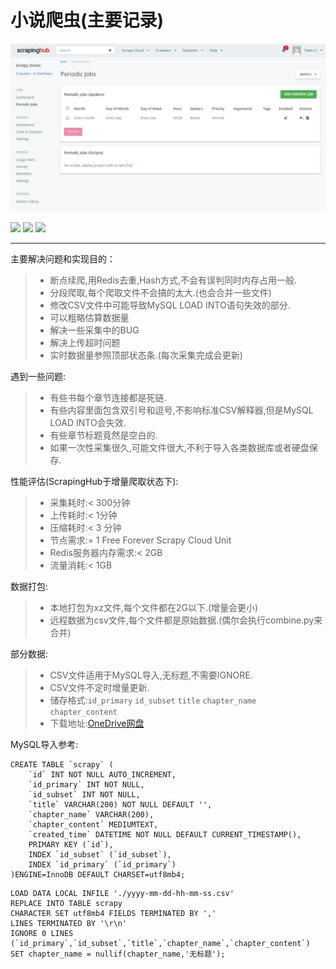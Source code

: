 # 小说爬虫(主要记录)

![](https://raw.githubusercontent.com/nickfox-taterli/scrapy_books/master/Fiction/images/scrapinghub.png)

![](https://img.shields.io/endpoint?url=https://api.jsonbin.io/b/5e44f27ed18e40166177cd58/latest) ![](https://img.shields.io/endpoint?url=https://api.jsonbin.io/b/5e44f278817c5f163f9bb47e/latest) ![](https://img.shields.io/endpoint?url=https://api.jsonbin.io/b/5e44f271d18e40166177cd52/latest)

------

主要解决问题和实现目的：

> * 断点续爬,用Redis去重,Hash方式,不会有误判同时内存占用一般.
> * 分段爬取,每个爬取文件不会搞的太大.(也会合并一些文件)
> * 修改CSV文件中可能导致MySQL LOAD INTO语句失效的部分.
> * 可以粗略估算数据量
> * 解决一些采集中的BUG
> * 解决上传超时问题
> * 实时数据量参照顶部状态条.(每次采集完成会更新)

遇到一些问题:

> * 有些书每个章节连接都是死链.
> * 有些内容里面包含双引号和逗号,不影响标准CSV解释器,但是MySQL LOAD INTO会失效.
> * 有些章节标题竟然是空白的.
> * 如果一次性采集很久,可能文件很大,不利于导入各类数据库或者硬盘保存.

性能评估(ScrapingHub于增量爬取状态下):

> * 采集耗时:< 300分钟
> * 上传耗时:< 1分钟
> * 压缩耗时:< 3 分钟
> * 节点需求:= 1 Free Forever Scrapy Cloud Unit
> * Redis服务器内存需求:< 2GB
> * 流量消耗:< 1GB

数据打包:

> * 本地打包为xz文件,每个文件都在2G以下.(增量会更小)
> * 远程数据为csv文件,每个文件都是原始数据.(偶尔会执行combine.py来合并)

部分数据:

> * CSV文件适用于MySQL导入,无标题,不需要IGNORE.
> * CSV文件不定时增量更新.
> * 储存格式:`id_primary` `id_subset` `title` `chapter_name` `chapter_content`
> * 下载地址:[OneDrive网盘][1]

MySQL导入参考:

```mysql
CREATE TABLE `scrapy` (
    `id` INT NOT NULL AUTO_INCREMENT,
    `id_primary` INT NOT NULL,
    `id_subset` INT NOT NULL,
    `title` VARCHAR(200) NOT NULL DEFAULT '',
    `chapter_name` VARCHAR(200),
    `chapter_content` MEDIUMTEXT,
    `created_time` DATETIME NOT NULL DEFAULT CURRENT_TIMESTAMP(),
    PRIMARY KEY (`id`),
    INDEX `id_subset` (`id_subset`),
    INDEX `id_primary` (`id_primary`)
)ENGINE=InnoDB DEFAULT CHARSET=utf8mb4;
```

```mysql
LOAD DATA LOCAL INFILE './yyyy-mm-dd-hh-mm-ss.csv'
REPLACE INTO TABLE scrapy
CHARACTER SET utf8mb4 FIELDS TERMINATED BY ','
LINES TERMINATED BY '\r\n'
IGNORE 0 LINES 
(`id_primary`,`id_subset`,`title`,`chapter_name`,`chapter_content`)
SET chapter_name = nullif(chapter_name,'无标题');
```


  [1]: http://www.edufree.me/%E5%B0%8F%E8%AF%B4%E9%87%87%E9%9B%86 "OneDrive"
